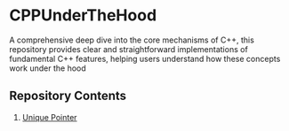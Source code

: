 # CPPUnderTheHood
A comprehensive deep dive into the core mechanisms of C++, this repository provides clear and straightforward implementations of fundamental C++ features, helping users understand how these concepts work under the hood
## Repository Contents
1. [Unique Pointer](https://github.com/AbdelrahmanTarekMahmoud/CPPUnderTheHood/blob/main/UniquePointer/UniquePointer.cpp)

